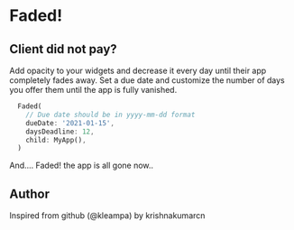# Faded!

## Client did not pay?
Add opacity to your widgets and decrease it every day until their app completely fades away. Set a due date and customize the number of days you offer them until the app is fully vanished.


```dart
  Faded(
    // Due date should be in yyyy-mm-dd format
    dueDate: '2021-01-15',
    daysDeadline: 12,
    child: MyApp(),
  )
```

And.... Faded! the app is all gone now..



## Author

Inspired from github (@kleampa)
by krishnakumarcn
